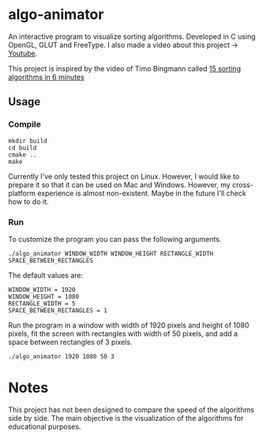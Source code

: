 
# algo-animator

An interactive program to visualize sorting algorithms. Developed in C using OpenGL, GLUT and FreeType. I also made a video about this project -> [Youtube](https://youtu.be/KvOI88s-FsU).

This project is inspired by the video of Timo Bingmann called [15 sorting algorithms in 6 minutes](https://www.youtube.com/watch?v=kPRA0W1kECg)

## Usage

### Compile

    mkdir build
    cd build
    cmake ..
    make

Currently I've only tested this project on Linux. However, I would like to prepare it so that it can be used on Mac and Windows. However, my cross-platform experience is almost non-existent. Maybe in the future I'll check how to do it.

### Run

To customize the program you can pass the following arguments.

    ./algo_animator WINDOW_WIDTH WINDOW_HEIGHT RECTANGLE_WIDTH SPACE_BETWEEN_RECTANGLES

The default values are:

    WINDOW_WIDTH = 1920
    WINDOW_HEIGHT = 1080
    RECTANGLE_WIDTH = 5
    SPACE_BETWEEN_RECTANGLES = 1

Run the program in a window with width of 1920 pixels and height of 1080 pixels, fit the screen with rectangles with width of 50 pixels, and add a space between rectangles of 3 pixels.

    ./algo_animator 1920 1080 50 3

# Notes

This project has not been designed to compare the speed of the algorithms side by side. The main objective is the visualization of the algorithms for educational purposes.


